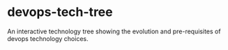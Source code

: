 # devops-tech-tree
An interactive technology tree showing the evolution and pre-requisites of devops technology choices.
